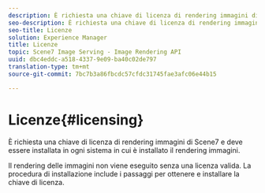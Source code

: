 ```yaml
---
description: È richiesta una chiave di licenza di rendering immagini di Scene7 e deve essere installata in ogni sistema in cui è installato il rendering immagini.
seo-description: È richiesta una chiave di licenza di rendering immagini di Scene7 e deve essere installata in ogni sistema in cui è installato il rendering immagini.
seo-title: Licenze
solution: Experience Manager
title: Licenze
topic: Scene7 Image Serving - Image Rendering API
uuid: dbc4eddc-a518-4337-9e09-ba40c02de797
translation-type: tm+mt
source-git-commit: 7bc7b3a86fbcdc57cfdc31745fae3afc06e44b15

---
```



# Licenze{#licensing}

È richiesta una chiave di licenza di rendering immagini di Scene7 e deve essere installata in ogni sistema in cui è installato il rendering immagini.

Il rendering delle immagini non viene eseguito senza una licenza valida. La procedura di installazione include i passaggi per ottenere e installare la chiave di licenza.
